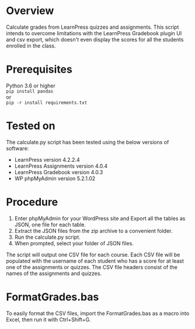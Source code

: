 # Overview
 Calculate grades from LearnPress quizzes and assignments. This script intends to overcome limitations with the LearnPress Gradebook plugin UI and csv export, which doesn't even display the scores for all the students enrolled in the class.

 # Prerequisites
 Python 3.6 or higher  
 `pip install pandas`  
 or  
 `pip -r install requirements.txt`

# Tested on
The calculate.py script has been tested using the below versions of software:  
- LearnPress version 4.2.2.4
- LearnPress Assignments version 4.0.4
- LearnPress Gradebook version 4.0.3
- WP phpMyAdmin version 5.2.1.02


 # Procedure
 1. Enter phpMyAdmin for your WordPress site and Export all the tables as JSON, one file for each table.
 2. Extract the JSON files from the zip archive to a convenient folder.  
 3. Run the calculate.py script.
 4. When prompted, select your folder of JSON files.  

 
 The script will output one CSV file for each course. Each CSV file will be populated with the username of each student who has a score for at least one of the assignments or quizzes. The CSV file headers consist of the names of the assignments and quizzes.

 # FormatGrades.bas
 To easily format the CSV files, import the FormatGrades.bas as a macro into Excel, then run it with Ctrl+Shift+G.




